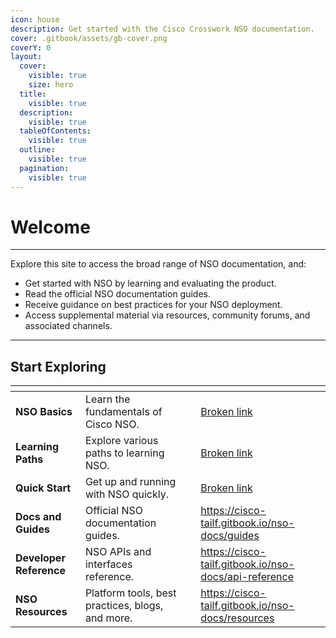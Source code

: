 ```yaml
---
icon: house
description: Get started with the Cisco Crosswork NSO documentation.
cover: .gitbook/assets/gb-cover.png
coverY: 0
layout:
  cover:
    visible: true
    size: hero
  title:
    visible: true
  description:
    visible: true
  tableOfContents:
    visible: true
  outline:
    visible: true
  pagination:
    visible: true
---
```


# Welcome

***

Explore this site to access the broad range of NSO documentation, and:

* Get started with NSO by learning and evaluating the product.&#x20;
* Read the official NSO documentation guides.
* Receive guidance on best practices for your NSO deployment.
* Access supplemental material via resources, community forums, and associated channels.

***

## Start Exploring

<table data-view="cards"><thead><tr><th></th><th></th><th data-hidden data-card-cover data-type="files"></th><th data-hidden data-card-target data-type="content-ref"></th></tr></thead><tbody><tr><td><strong>NSO Basics</strong></td><td>Learn the fundamentals of Cisco NSO.</td><td></td><td><a href="broken-reference">Broken link</a></td></tr><tr><td><strong>Learning Paths</strong></td><td>Explore various paths to learning NSO.</td><td></td><td><a href="broken-reference">Broken link</a></td></tr><tr><td><strong>Quick Start</strong></td><td>Get up and running with NSO quickly.</td><td></td><td><a href="broken-reference">Broken link</a></td></tr><tr><td><strong>Docs and Guides</strong></td><td>Official NSO documentation guides.</td><td></td><td><a href="https://cisco-tailf.gitbook.io/nso-docs/guides">https://cisco-tailf.gitbook.io/nso-docs/guides</a></td></tr><tr><td><strong>Developer Reference</strong></td><td>NSO APIs and interfaces reference.</td><td></td><td><a href="https://cisco-tailf.gitbook.io/nso-docs/api-reference">https://cisco-tailf.gitbook.io/nso-docs/api-reference</a></td></tr><tr><td><strong>NSO</strong> <strong>Resources</strong></td><td>Platform tools, best practices, blogs, and more.</td><td></td><td><a href="https://cisco-tailf.gitbook.io/nso-docs/resources">https://cisco-tailf.gitbook.io/nso-docs/resources</a></td></tr></tbody></table>
